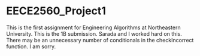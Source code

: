 # EECE2560_Project1

This is the first assignment for Engineering Algorithms at Northeastern University. This is the 1B submission.
Sarada and I worked hard on this. There may be an unnecessary number of conditionals in the checkIncorrect
function. I am sorry. 
